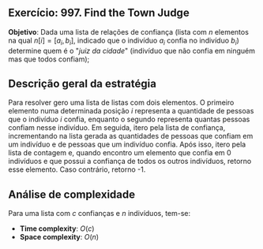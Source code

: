 ## Exercício: 997. Find the Town Judge
**Objetivo**: Dada uma lista de relações de confiança (lista com $n$ elementos na qual $n[i]=[a_i,b_i]$, indicado que o indivíduo $a_i$ confia no indivíduo $b_i$) determine quem é o "_juiz da cidade_" (indivíduo que não confia em ninguém mas que todos confiam);

## Descrição geral da estratégia
Para resolver gero uma lista de listas com dois elementos. O primeiro elemento numa determinada posição $i$ representa a quantidade de pessoas que o indivíduo $i$ confia, enquanto o segundo representa quantas pessoas confiam nesse indivíduo. Em seguida, itero pela lista de confiança, incrementando na lista gerada as quantidades de pessoas que confiam em um indivíduo e de pessoas que um indivíduo confia. Após isso, itero pela lista de contagem e, quando encontro um elemento que confia em 0 indivíduos e que possui a confiança de todos os outros indivíduos, retorno esse elemento. Caso contrário, retorno -1.

## Análise de complexidade
Para uma lista com $c$ confianças e $n$ indivíduos, tem-se:
- **Time complexity**: $O(c)$ 
- **Space complexity**: $O(n)$

